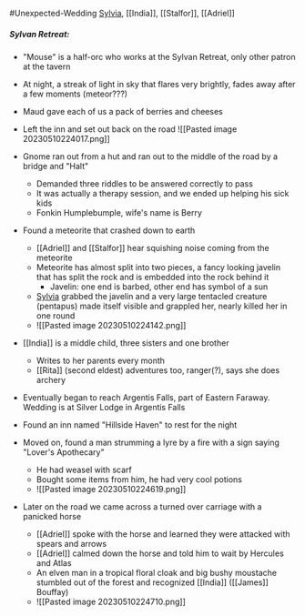 #Unexpected-Wedding 
[Sylvia](PCs/Past/Sylvia.md), [[India]], [[Stalfor]], [[Adriel]]
##### Sylvan Retreat:
- "Mouse" is a half-orc who works at the Sylvan Retreat, only other patron at the tavern
- At night, a streak of light in sky that flares very brightly, fades away after a few moments (meteor???)
- Maud gave each of us a pack of berries and cheeses

- Left the inn and set out back on the road
![[Pasted image 20230510224017.png]]

- Gnome ran out from a hut and ran out to the middle of the road by a bridge and "Halt"
	- Demanded three riddles to be answered correctly to pass
	- It was actually a therapy session, and we ended up helping his sick kids
	- Fonkin Humplebumple, wife's name is Berry
- Found a meteorite that crashed down to earth
	- [[Adriel]] and [[Stalfor]] hear squishing noise coming from the meteorite
	- Meteorite has almost split into two pieces, a fancy looking javelin that has split the rock and is embedded into the rock behind it
		- Javelin: one end is barbed, other end has symbol of a sun
	- [Sylvia](PCs/Past/Sylvia.md) grabbed the javelin and a very large tentacled creature (pentapus) made itself visible and grappled her, nearly killed her in one round
	- ![[Pasted image 20230510224142.png]]

- [[India]] is a middle child, three sisters and one brother
	- Writes to her parents every month
	- [[Rita]] (second eldest) adventures too, ranger(?), says she does archery
- Eventually began to reach Argentis Falls, part of Eastern Faraway. Wedding is at Silver Lodge in Argentis Falls
- Found an inn named "Hillside Haven" to rest for the night
- Moved on, found a man strumming a lyre by a fire with a sign saying "Lover's Apothecary"
	- He had weasel with scarf
	- Bought some items from him, he had very cool potions
	- ![[Pasted image 20230510224619.png]]

- Later on the road we came across a turned over carriage with a panicked horse
	- [[Adriel]] spoke with the horse and learned they were attacked with spears and arrows
	- [[Adriel]] calmed down the horse and told him to wait by Hercules and Atlas
	- An elven man in a tropical floral cloak and big bushy moustache stumbled out of the forest and recognized [[India]] ([[James]] Bouffay)
	- ![[Pasted image 20230510224710.png]]